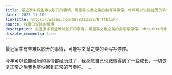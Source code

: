 ```yaml
---
title: 最近家中有些难以脱开的事情，可能写文章之类的会写写停停。今年可以说能经历的事情都经历过了，我感觉自己也微微得到了一些成长，一切恢复正常之后我也尽快回到...
date: '2023-11-10'
linkTitle: https://weibo.com/5878312122/NrTtKlxPP
source: 找借口安静的微博
description: 最近家中有些难以脱开的事情，可能写文章之类的会写写停停。<br><br>今年可以说能经历的事情都经历过了，我感觉自己也微微得到了一些成长，一切恢复正常之后我也尽快回到正常的节奏吧。  ...
disable_comments: true
---
```

最近家中有些难以脱开的事情，可能写文章之类的会写写停停。<br><br>今年可以说能经历的事情都经历过了，我感觉自己也微微得到了一些成长，一切恢复正常之后我也尽快回到正常的节奏吧。  ...